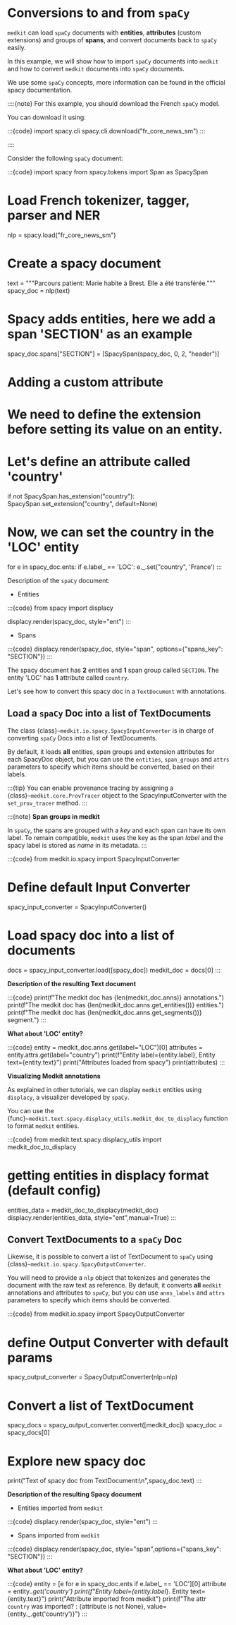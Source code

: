 # Conversions to and from `spaCy`

`medkit` can load `spaCy` documents with **entities**, **attributes** (custom extensions) and groups of **spans**,
and convert documents back to `spaCy` easily.

In this example, we will show how to import `spaCy` documents into `medkit`
and how to convert `medkit` documents into `spaCy` documents.

We use some `spaCy` concepts, more information can be found in the official spacy documentation.

::::{note}
For this example, you should download the French `spaCy` model.

You can download it using:

:::{code}
import spacy.cli
spacy.cli.download("fr_core_news_sm")
:::

::::

Consider the following `spaCy` document:

:::{code}
import spacy
from spacy.tokens import Span as SpacySpan

# Load French tokenizer, tagger, parser and NER
nlp = spacy.load("fr_core_news_sm")

# Create a spacy document 
text = """Parcours patient:
Marie habite à Brest. Elle a été transférée."""
spacy_doc = nlp(text)

#  Spacy adds entities, here we add a span 'SECTION' as an example
spacy_doc.spans["SECTION"] = [SpacySpan(spacy_doc, 0, 2, "header")]

# Adding a custom attribute
# We need to define the extension before setting its value on an entity. 
# Let's define an attribute called 'country'
if not SpacySpan.has_extension("country"):
  SpacySpan.set_extension("country", default=None)

# Now, we can set the country in the 'LOC' entity
for e in spacy_doc.ents:
  if e.label_ == 'LOC':
    e._.set("country", 'France')
:::

Description of the `spaCy` document:

- Entities

:::{code}
from spacy import displacy

displacy.render(spacy_doc, style="ent")
:::

- Spans

:::{code}
displacy.render(spacy_doc, style="span", options={"spans_key": "SECTION"})
:::

The spacy document has **2** entities and **1** span group called `SECTION`.
The entity 'LOC' has **1** attribute called `country`.

Let's see how to convert this spacy doc in a `TextDocument` with annotations.

## Load a `spaCy` Doc into a list of TextDocuments

The class {class}`~medkit.io.spacy.SpacyInputConverter` is in charge of converting
`spaCy` Docs into a list of TextDocuments.

By default, it loads **all** entities, span groups and extension attributes for each SpacyDoc object,
but you can use the `entities`, `span_groups` and `attrs` parameters to specify which items should be converted,
based on their labels.

:::{tip}
You can enable provenance tracing by assigning a {class}`~medkit.core.ProvTracer` object
to the SpacyInputConverter with the `set_prov_tracer` method.
:::

:::{note}
**Span groups in medkit**

In `spaCy`, the spans are grouped with a _key_ and each span can have its own label.
To remain compatible, `medkit` uses the key as the span _label_
and the spacy label is stored as _name_ in its metadata.
:::

:::{code}
from medkit.io.spacy import SpacyInputConverter

# Define default Input Converter 
spacy_input_converter = SpacyInputConverter()

# Load spacy doc into a list of documents
docs = spacy_input_converter.load([spacy_doc])
medkit_doc = docs[0]
:::

**Description of the resulting Text document**

:::{code}
print(f"The medkit doc has {len(medkit_doc.anns)} annotations.")
print(f"The medkit doc has {len(medkit_doc.anns.get_entities())} entities.")
print(f"The medkit doc has {len(medkit_doc.anns.get_segments())} segment.")
:::

**What about 'LOC' entity?**

:::{code}
entity = medkit_doc.anns.get(label="LOC")[0]
attributes = entity.attrs.get(label="country")
print(f"Entity label={entity.label}, Entity text={entity.text}")
print("Attributes loaded from spacy")
print(attributes)
:::

**Visualizing Medkit annotations**

As explained in other tutorials, we can display `medkit` entities using `displacy`,
a visualizer developed by `spaCy`.

You can use the {func}`~medkit.text.spacy.displacy_utils.medkit_doc_to_displacy` function to format `medkit` entities.

:::{code}
from medkit.text.spacy.displacy_utils import medkit_doc_to_displacy

# getting entities in displacy format (default config) 
entities_data = medkit_doc_to_displacy(medkit_doc)
displacy.render(entities_data, style="ent",manual=True)
:::

## Convert TextDocuments to a `spaCy` Doc

Likewise, it is possible to convert a list of TextDocument to `spaCy`
using {class}`~medkit.io.spacy.SpacyOutputConverter`. 

You will need to provide a `nlp` object that tokenizes and generates
the document with the raw text as reference. By default, it converts
**all** `medkit` annotations and attributes to `spaCy`, but you can use
`anns_labels` and `attrs` parameters to specify which items should be converted. 

:::{code}
from medkit.io.spacy import SpacyOutputConverter

# define Output Converter with default params
spacy_output_converter = SpacyOutputConverter(nlp=nlp)

# Convert a list of TextDocument 

spacy_docs = spacy_output_converter.convert([medkit_doc])
spacy_doc = spacy_docs[0]

# Explore new spacy doc
print("Text of spacy doc from TextDocument:\n",spacy_doc.text)
:::

**Description of the resulting Spacy document**

- Entities imported from `medkit`

:::{code}
displacy.render(spacy_doc, style="ent")
:::

- Spans imported from `medkit`

:::{code}
displacy.render(spacy_doc, style="span",options={"spans_key": "SECTION"})
:::

**What about 'LOC' entity?**

:::{code}
entity = [e for e in spacy_doc.ents if e.label_ == 'LOC'][0]
attribute = entity._.get('country')
print(f"Entity label={entity.label_}. Entity text={entity.text}")
print("Attribute imported from medkit")
print(f"The attr `country` was imported? : {attribute is not None}, value={entity._.get('country')}")
:::
